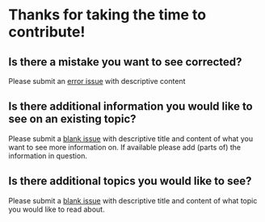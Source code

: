 # Thanks for taking the time to contribute!

## Is there a mistake you want to see corrected?
Please submit an [error issue](https://github.com/RegularAlicorn/sysadmin-101/issues/new?assignees=RegularAlicorn&labels=&template=error-report.md&title=%5BError%5D) with descriptive content

## Is there additional information you would like to see on an existing topic?
Please submit a [blank issue](https://github.com/RegularAlicorn/sysadmin-101/issues/new) with descriptive title and content of what you want to see more information on. If available please add (parts of) the information in question.

## Is there additional topics you would like to see?
Please submit a [blank issue](https://github.com/RegularAlicorn/sysadmin-101/issues/new) with descriptive title and content of what topic you would like to read about.
